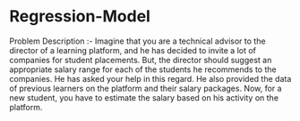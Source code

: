 # Regression-Model
Problem Description :-
Imagine that you are a technical advisor to the director of a learning platform, and he has decided to invite a lot of companies for student placements. But, the director should suggest an appropriate salary range for each of the students he recommends to the companies. He has asked your help in this regard. He also provided the data of previous learners on the platform and their salary packages. Now, for a new student, you have to estimate the salary based on his activity on the platform.
